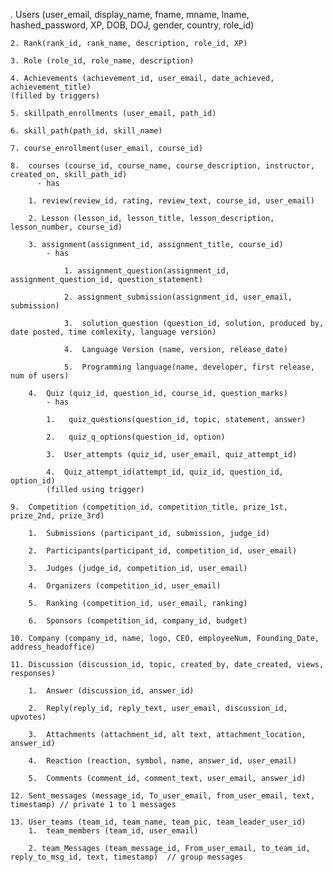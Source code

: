 . Users (user_email, display_name, fname, mname, lname, hashed_password, XP, DOB, DOJ, gender, country, role_id)

    2. Rank(rank_id, rank_name, description, role_id, XP)

    3. Role (role_id, role_name, description)
    
    4. Achievements (achievement_id, user_email, date_achieved, achievement_title)
    (filled by triggers)
    
    5. skillpath_enrollments (user_email, path_id)
    
    6. skill_path(path_id, skill_name)

    7. course_enrollment(user_email, course_id)

    8.  courses (course_id, course_name, course_description, instructor, created_on, skill_path_id)
          - has
      
        1. review(review_id, rating, review_text, course_id, user_email)
        
        2. Lesson (lesson_id, lesson_title, lesson_description, lesson_number, course_id)

        3. assignment(assignment_id, assignment_title, course_id)
            - has

                1. assignment_question(assignment_id, assignment_question_id, question_statement)
                
                2. assignment_submission(assignment_id, user_email, submission) 

                3.  solution_question (question_id, solution, produced by, date posted, time comlexity, language version)
                
                4.  Language Version (name, version, release_date)
                
                5.  Programming language(name, developer, first release, num of users)

        4.  Quiz (quiz_id, question_id, course_id, question_marks)
            - has
            
            1.   quiz_questions(question_id, topic, statement, answer)
            
            2.   quiz_q_options(question_id, option)

            3.  User_attempts (quiz_id, user_email, quiz_attempt_id)
            
            4.  Quiz_attempt_id(attempt_id, quiz_id, question_id, option_id) 
            (filled using trigger)
            
    9.  Competition (competition_id, competition_title, prize_1st, prize_2nd, prize_3rd)

        1.  Submissions (participant_id, submission, judge_id)

        2.  Participants(participant_id, competition_id, user_email)
        
        3.  Judges (judge_id, competition_id, user_email)
        
        4.  Organizers (competition_id, user_email) 
        
        5.  Ranking (competition_id, user_email, ranking)

        6.  Sponsors (competition_id, company_id, budget)

    10. Company (company_id, name, logo, CEO, employeeNum, Founding_Date, address_headoffice)
        
    11. Discussion (discussion_id, topic, created_by, date_created, views, responses)

        1.  Answer (discussion_id, answer_id)
        
        2.  Reply(reply_id, reply_text, user_email, discussion_id, upvotes)
        
        3.  Attachments (attachment_id, alt text, attachment_location, answer_id) 
        
        4.  Reaction (reaction, symbol, name, answer_id, user_email)
        
        5.  Comments (comment_id, comment_text, user_email, answer_id)
    
    12. Sent_messages (message_id, To_user_email, from_user_email, text, timestamp) // private 1 to 1 messages
   
    13. User_teams (team_id, team_name, team_pic, team_leader_user_id)
        1.  team_members (team_id, user_email)
        
        2. team_Messages (team_message_id, From_user_email, to_team_id, reply_to_msg_id, text, timestamp)  // group messages